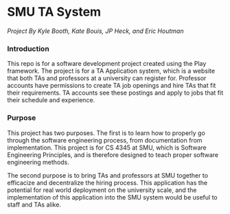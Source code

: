 # SMU TA System

*Project By Kyle Booth, Kate Bouis, JP Heck, and Eric Houtman*

### Introduction
This repo is for a software development project created using the Play framework. The project is for a TA Application system, which is a website that both TAs and professors at a university can register for. Professor accounts have permissions to create TA job openings and hire TAs that fit their requirements. TA accounts see these postings and apply to jobs that fit their schedule and experience. 

### Purpose
This project has two purposes. The first is to learn how to properly go through the software engineering process, from documentation from implementation. This project is for CS 4345 at SMU, which is Software Engineering Principles, and is therefore designed to teach proper software engineering methods.

The second purpose is to bring TAs and professors at SMU together to efficacize and decentralize the hiring process. This application has the potential for real world deployment on the university scale, and the implementation of this application into the SMU system would be useful to staff and TAs alike.
